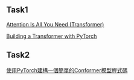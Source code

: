 ## Task1
[Attention Is All You Need (Transformer)](https://haren.medium.com/paper-notes-attention-is-all-you-need-transformer-f33c828239b9)

[Building a Transformer with PyTorch](https://www.datacamp.com/tutorial/building-a-transformer-with-py-torch)
## Task2
[使用PyTorch建構一個簡單的Conformer模型程式碼](https://zhuanlan.zhihu.com/p/610215237)